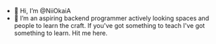 - 👋 Hi, I’m @NiiOkaiA
- 👀 I’m an aspiring backend programmer actively looking spaces and people to learn the craft. If you've got something to teach I've got something to learn. Hit me here.


 
<!---
NiiOkaiA/NiiOkaiA is a ✨ special ✨ repository because its `README.md` (this file) appears on your GitHub profile.
You can click the Preview link to take a look at your changes.
--->
